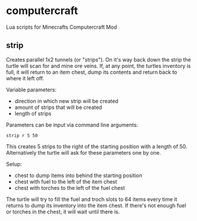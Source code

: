 # computercraft
Lua scripts for Minecrafts Computercraft Mod

## strip
Creates parallel 1x2 tunnels (or "strips"). On it's way back down the strip the turtle will scan for and mine ore veins.
If, at any point, the turtles inventory is full, it will return to an item chest, dump its contents and return back to where it left off.

Variable parameters:
* direction in which new strip will be created
* amount of strips that will be created
* length of strips

Parameters can be input via command line arguments:

`strip r 5 50`

This creates 5 strips to the right of the starting position with a length of 50.
Alternatively the turtle will ask for these parameters one by one.

Setup:
* chest to dump items into behind the starting position
* chest with fuel to the left of the item chest
* chest with torches to the left of the fuel chest

The turtle will try to fill the fuel and troch slots to 64 items every time it returns to dump its inventory into the item chest.
If there's not enough fuel or torches in the chest, it will wait until there is.
